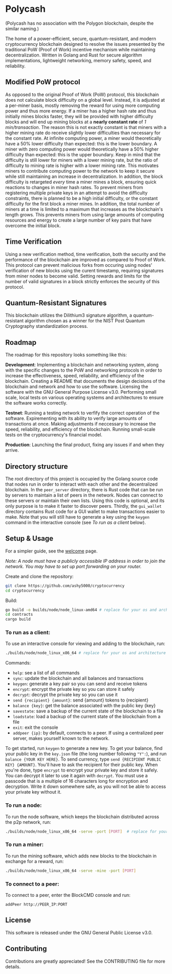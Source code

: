 # Polycash

(Polycash has no association with the Polygon blockchain, despite the similar naming.)

The home of a power-efficient, secure, quantum-resistant, and modern cryptocurrency blockchain designed to resolve the issues presented by the traditional PoW (Proof of Work) incentive mechanism while maintaining decentralization. Written in Golang and Rust for secure algorithm implementations, lightweight networking, memory safety, speed, and reliability.

## Modified PoW protocol

As opposed to the original Proof of Work (PoW) protocol, this blockchain does not calculate block difficulty on a global level. Instead, it is adjusted at a per-miner basis, mostly removing the reward for using more computing power and thus more energy. If a miner has a higher hash rate and thus initially mines blocks faster, they will be provided with higher difficulty blocks and will end up mining blocks at a **nearly constant rate** of _1 min/transaction_. The reason this is not exactly constant is that miners with a higher mining rate do receive slightly lower difficulties than necessary for the constant rate. At infinite computing power, a miner would theoretically have a 50% lower difficulty than expected: this is the lower boundary. A miner with zero computing power would theoretically have a 50% higher difficulty than expected: this is the upper boundary. Keep in mind that the difficulty is still lower for miners with a lower mining rate, but the ratio of difficulty to mining rate is higher with a lower mining rate. This motivates miners to contribute computing power to the network to keep it secure while still maintaining an increase in decentralization. In addition, the block difficulty is retargeted _every_ time a miner mines a block, ensuring quick reactions to changes in miner hash rates. To prevent miners from registering multiple private keys in an attempt to avoid the difficulty constraints, there is planned to be a high initial difficulty, or the constant difficulty for the first block a miner mines. In addition, the total number of miners at a time is limited to a maximum that increases as the blockchain's length grows. This prevents miners from using large amounts of computing resources and energy to create a large number of key pairs that have overcome the initial block.

## Time Verification

Using a new verification method, time verification, both the security and the performance of the blockchain are improved as compared to Proof of Work. This protocol can prevent malicious forks from occuring using nodes' verification of new blocks using the curent timestamp, requiring signatures from miner nodes to become valid. Setting rewards and limits for the number of valid signatures in a block strictly enforces the security of this protocol.

## Quantum-Resistant Signatures

This blockchain utilizes the Dilithium3 signature algorithm, a quantum-resistant algorithm chosen as a winner for the NIST Post Quantum Cryptography standardization process.

## Roadmap

The roadmap for this repository looks something like this:

**Development**: Implementing a blockchain and networking system, along with the specific changes to the PoW and networking protocols in order to increase the effectiveness, speed, reliability, and efficiency of the blockchain. Creating a README that documents the design decisions of the blockchain and network and how to use the software. Licensing the software with the GNU General Purpose License v3.0. Performing small scale, local tests on various operating systems and architectures to ensure the software works correctly.

**Testnet**: Running a testing network to verfify the correct operation of the software. Expirementing with its ability to verify large amounts of transactions at once. Making adjustments if neccessary to increase the speed, reliability, and efficiency of the blockchain. Running small-scale tests on the cryptocurrency's financial model.

**Production**: Launching the final product, fixing any issues if and when they arrive.

## Directory structure

The root directory of this project is occupied by the Golang source code that nodes run in order to interact with each other and the decentralized blockchain. In the `peer_server` directory, there is Rust code that can be run by servers to maintain a list of peers in the network. Nodes can connect to these servers or maintain their own lists. Using this code is optional, and its only purpose is to make it faster to discover peers. Thirdly, the `gui_wallet` directory contains Rust code for a GUI wallet to make transactions easier to make. Note that you will still have to generate a key using the `keygen` command in the interactive console (see _To run as a client_ below).

## Setup & Usage

For a simpler guide, see the [welcome](docs/welcome.md) page.

_Note: A node must have a publicly accessible IP address in order to join the network. You may have to set up port forwarding on your router._

Create and clone the repository:

```bash
git clone https://github.com/ashy5000/cryptocurrency
cd cryptocurrency
```

Build:

```bash
go build -o builds/node/node_linux-amd64 # replace for your os and architecture
cd contracts
cargo build
```

### To run as a client:

To use an interactive console for viewing and adding to the blockchain, run:

```bash
./builds/node/node_linux_x86_64 # replace for your os and architecture
```

Commands:

- `help`: see a list of all commands
- `sync`: update the blockchain and all balances and transactions
- `keygen`: generate a key pair so you can send and receive tokens
- `encrypt`: encrypt the private key so you can store it safely
- `decrypt`: decrypt the private key so you can use it
- `send {recipient} {amount}`: send {amount} tokens to {recipient}
- `balance {key}`: get the balance associated with the public key {key}
- `savestate`: save a backup of the current state of the blockchain to a file
- `loadstate`: load a backup of the current state of the blockchain from a file
- `exit`: exit the console
- `addpeer {ip}`: by default, connects to a peer. If using a centralized peer server, makes yourself known to the network.

To get started, run `keygen` to generate a new key. To get your balance, find your public key in the `key.json` file (the long number following `"Y":`), and run `balance {YOUR KEY HERE}`. To send currency, type `send {RECIPIENT PUBLIC KEY} {AMOUNT}`. You'll have to ask the recipient for their public key. When you're done, type `encrypt` to encrypt your private key and store it safely. You can decrypt it later to use it again with `decrypt`. You must use a passcode that is a multiple of 16 characters long for encryption and decryption. Write it down somewhere safe, as you will not be able to access your private key without it.

### To run a node:

To run the node software, which keeps the blockchain distributed across the p2p network, run:

```bash
./builds/node/node_linux_x86_64 -serve -port [PORT]  # replace for your os and architecture
```

### To run a miner:

To run the mining software, which adds new blocks to the blockchain in exchange for a reward, run:

```bash
./builds/node/node_linux_x86_64 -serve -mine -port [PORT]
```

### To connect to a peer:

To connect to a peer, enter the BlockCMD console and run:

```
addPeer http://PEER_IP:PORT
```

## License

This software is released under the GNU General Public License v3.0.

## Contributing

Contributions are greatly appreciated! See the CONTRIBUTING file for more details.

